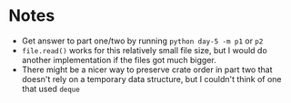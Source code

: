 # Notes

- Get answer to part one/two by running `python day-5 -m p1` or `p2`
- `file.read()` works for this relatively small file size, but I would do another implementation if the files got much bigger.
- There might be a nicer way to preserve crate order in part two that doesn't rely on a temporary data structure, but I couldn't think of one that used `deque`
